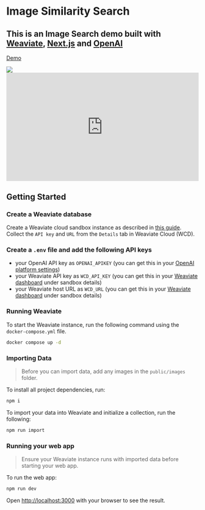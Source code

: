 # Image Similarity Search

## This is an Image Search demo built with [Weaviate](https://weaviate.io), [Next.js](https://nextjs.org/) and [OpenAI](https://openai.com/)

<div>
  <a href="https://www.loom.com/share/0a956272e82d4f23a38a599cef1dd396">
    <p>Demo</p>
  </a>
  <a href="https://www.loom.com/share/0a956272e82d4f23a38a599cef1dd396">
    <img style="max-width:300px;" src="https://cdn.loom.com/sessions/thumbnails/0a956272e82d4f23a38a599cef1dd396-with-play.gif">
  </a>
</div>
<div style="position: relative; padding-bottom: 56.25%; height: 0;">
  <iframe
    src="https://www.loom.com/embed/0a956272e82d4f23a38a599cef1dd396?sid=0b1b4975-d541-4755-a133-596b610ebf88"
    frameborder="0"
    webkitallowfullscreen
    mozallowfullscreen
    allowfullscreen
    style="position: absolute; top: 0; left: 0; width: 100%; height: 100%;">
  </iframe>
</div>

## Getting Started

### Create a Weaviate database

Create a Weaviate cloud sandbox instance as described in [this guide](https://weaviate.io/developers/wcs/quickstart).
Collect the `API key` and `URL` from the `Details` tab in Weaviate Cloud (WCD).

### Create a `.env` file and add the following API keys

- your OpenAI API key as `OPENAI_APIKEY` (you can get this in your [OpenAI platform settings](https://platform.openai.com/api-keys))
- your Weaviate API key as `WCD_API_KEY` (you can get this in your [Weaviate dashboard](https://console.weaviate.cloud/dashboard) under sandbox details)
- your Weaviate host URL as `WCD_URL` (you can get this in your [Weaviate dashboard](https://console.weaviate.cloud/dashboard) under sandbox details)

### Running Weaviate

To start the Weaviate instance, run the following command using the `docker-compose.yml` file.

```bash
docker compose up -d
```

### Importing Data

> Before you can import data, add any images in the `public/images` folder.

To install all project dependencies, run:

```bash
npm i
```

To import your data into Weaviate and initialize a collection, run the following:

```bash
npm run import
```

### Running your web app

> Ensure your Weaviate instance runs with imported data before starting your web app.

To run the web app:

```bash
npm run dev
```

Open [http://localhost:3000](http://localhost:3000) with your browser to see the result.
